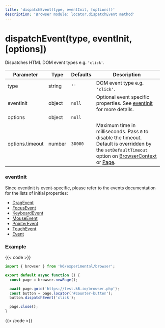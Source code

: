 ```yaml
---
title: 'dispatchEvent(type, eventInit, [options])'
description: 'Browser module: locator.dispatchEvent method'
---
```


# dispatchEvent(type, eventInit, [options])

Dispatches HTML DOM event types e.g. `'click'`.

<TableWithNestedRows>

| Parameter       | Type   | Defaults | Description                                                                                                                                                                                                                                                                                                                                   |
| --------------- | ------ | -------- | --------------------------------------------------------------------------------------------------------------------------------------------------------------------------------------------------------------------------------------------------------------------------------------------------------------------------------------------- |
| type            | string | `''`     | DOM event type e.g. `'click'`.                                                                                                                                                                                                                                                                                                                |
| eventInit       | object | `null`   | Optional event specific properties. See [eventInit](#eventinit) for more details.                                                                                                                                                                                                                                                             |
| options         | object | `null`   |                                                                                                                                                                                                                                                                                                                                               |
| options.timeout | number | `30000`  | Maximum time in milliseconds. Pass `0` to disable the timeout. Default is overridden by the `setDefaultTimeout` option on [BrowserContext](https://grafana.com/docs/k6/<K6_VERSION>/javascript-api/k6-experimental/browser/browsercontext/) or [Page](https://grafana.com/docs/k6/<K6_VERSION>/javascript-api/k6-experimental/browser/page/). |

</TableWithNestedRows>

### eventInit

Since eventInit is event-specific, please refer to the events documentation for the lists of initial properties:

- [DragEvent](https://developer.mozilla.org/en-US/docs/Web/API/DragEvent/DragEvent)
- [FocusEvent](https://developer.mozilla.org/en-US/docs/Web/API/FocusEvent/FocusEvent)
- [KeyboardEvent](https://developer.mozilla.org/en-US/docs/Web/API/KeyboardEvent/KeyboardEvent)
- [MouseEvent](https://developer.mozilla.org/en-US/docs/Web/API/MouseEvent/MouseEvent)
- [PointerEvent](https://developer.mozilla.org/en-US/docs/Web/API/PointerEvent/PointerEvent)
- [TouchEvent](https://developer.mozilla.org/en-US/docs/Web/API/TouchEvent/TouchEvent)
- [Event](https://developer.mozilla.org/en-US/docs/Web/API/Event/Event)

### Example

{{< code >}}

```javascript
import { browser } from 'k6/experimental/browser';

export default async function () {
  const page = browser.newPage();

  await page.goto('https://test.k6.io/browser.php');
  const button = page.locator('#counter-button');
  button.dispatchEvent('click');

  page.close();
}
```

{{< /code >}}
